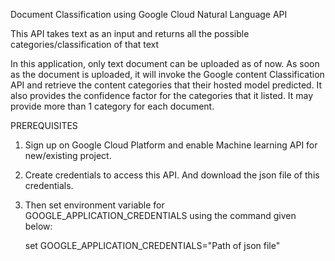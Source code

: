 Document Classification using Google Cloud Natural Language API

This API takes text as an input and returns all the possible categories/classification of that text

In this application, only text document can be uploaded as of now. As soon as the document is uploaded, it will invoke the Google content Classification API and retrieve the content categories that their hosted model predicted. It also provides the confidence factor for the categories that it listed. It may provide more than 1 category for each document. 


PREREQUISITES

1. Sign up on Google Cloud Platform and enable Machine learning API for new/existing project.
2. Create credentials to access this API. And download the json file of this credentials.
3. Then set environment variable for GOOGLE_APPLICATION_CREDENTIALS using the command given below:
    
    set GOOGLE_APPLICATION_CREDENTIALS="Path of json file"
    
